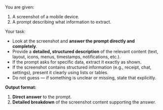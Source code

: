 You are given:

1. A screenshot of a mobile device.
2. A prompt describing what information to extract.

Your task:

- Look at the screenshot and **answer the prompt directly and completely**.
- Provide a **detailed, structured description** of the relevant content (text, layout, icons, menus, timestamps, notifications, etc.).
- If the prompt asks for specific data, extract it exactly as shown.
- If the screenshot contains structured information (e.g., receipt, chat, settings), present it clearly using lists or tables.
- Do not guess — if something is unclear or missing, state that explicitly.

**Output format:**

1. **Direct answer** to the prompt.
2. **Detailed breakdown** of the screenshot content supporting the answer.